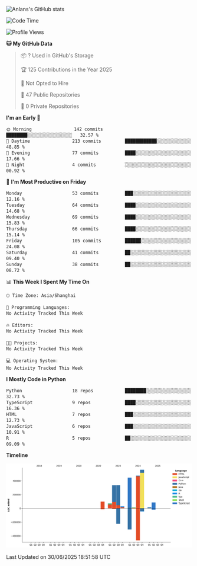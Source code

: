 <!-- ![Anlans's GitHub stats](https://github-readme-stats.vercel.app/api?username=Anlans) -->
![Anlans's GitHub stats](https://github-readme-stats.vercel.app/api?username=Anlans&rank_icon=github)

<!--START_SECTION:waka-->
![Code Time](http://img.shields.io/badge/Code%20Time-0%20secs-blue)

![Profile Views](http://img.shields.io/badge/Profile%20Views-0-blue)

**🐱 My GitHub Data** 

> 📦 ? Used in GitHub's Storage 
 > 
> 🏆 125 Contributions in the Year 2025
 > 
> 🚫 Not Opted to Hire
 > 
> 📜 47 Public Repositories 
 > 
> 🔑 0 Private Repositories 
 > 
**I'm an Early 🐤** 

```text
🌞 Morning                142 commits         ████████░░░░░░░░░░░░░░░░░   32.57 % 
🌆 Daytime                213 commits         ████████████░░░░░░░░░░░░░   48.85 % 
🌃 Evening                77 commits          ████░░░░░░░░░░░░░░░░░░░░░   17.66 % 
🌙 Night                  4 commits           ░░░░░░░░░░░░░░░░░░░░░░░░░   00.92 % 
```
📅 **I'm Most Productive on Friday** 

```text
Monday                   53 commits          ███░░░░░░░░░░░░░░░░░░░░░░   12.16 % 
Tuesday                  64 commits          ████░░░░░░░░░░░░░░░░░░░░░   14.68 % 
Wednesday                69 commits          ████░░░░░░░░░░░░░░░░░░░░░   15.83 % 
Thursday                 66 commits          ████░░░░░░░░░░░░░░░░░░░░░   15.14 % 
Friday                   105 commits         ██████░░░░░░░░░░░░░░░░░░░   24.08 % 
Saturday                 41 commits          ██░░░░░░░░░░░░░░░░░░░░░░░   09.40 % 
Sunday                   38 commits          ██░░░░░░░░░░░░░░░░░░░░░░░   08.72 % 
```


📊 **This Week I Spent My Time On** 

```text
🕑︎ Time Zone: Asia/Shanghai

💬 Programming Languages: 
No Activity Tracked This Week

🔥 Editors: 
No Activity Tracked This Week

🐱‍💻 Projects: 
No Activity Tracked This Week

💻 Operating System: 
No Activity Tracked This Week
```

**I Mostly Code in Python** 

```text
Python                   18 repos            ████████░░░░░░░░░░░░░░░░░   32.73 % 
TypeScript               9 repos             ████░░░░░░░░░░░░░░░░░░░░░   16.36 % 
HTML                     7 repos             ███░░░░░░░░░░░░░░░░░░░░░░   12.73 % 
JavaScript               6 repos             ███░░░░░░░░░░░░░░░░░░░░░░   10.91 % 
R                        5 repos             ██░░░░░░░░░░░░░░░░░░░░░░░   09.09 % 
```



**Timeline**

![Lines of Code chart](https://raw.githubusercontent.com/Anlans/Anlans/main/assets/bar_graph.png)


 Last Updated on 30/06/2025 18:51:58 UTC
<!--END_SECTION:waka-->
